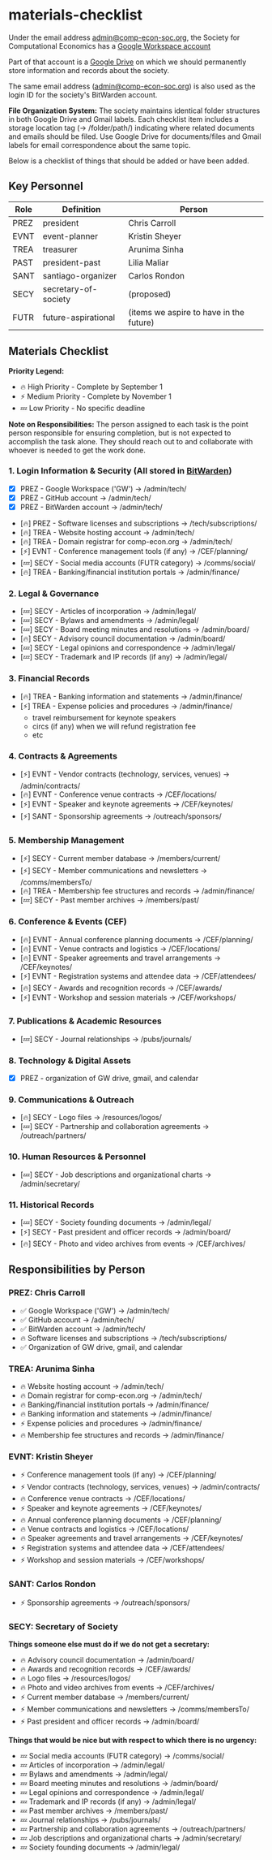 # materials-checklist

Under the email address admin@comp-econ-soc.org, the Society for Computational Economics has a [Google Workspace account](https://accounts.google.com/Logout?continue=https://accounts.google.com/AccountChooser?continue=https://drive.google.com&Email=admin@comp-econ-soc.org)

Part of that account is a [Google Drive](https://drive.google.com/drive/u/0/folders/1zaKffdNtbWfJvhwRe1UGeSilmdlzy028) 
on which we should permanently store information and records about the society.

The same email address (admin@comp-econ-soc.org) is also used as the login ID for the society's BitWarden account.

**File Organization System:**
The society maintains identical folder structures in both Google Drive and Gmail labels. Each checklist item includes a storage location tag (→ /folder/path/) indicating where related documents and emails should be filed. Use Google Drive for documents/files and Gmail labels for email correspondence about the same topic.

Below is a checklist of things that should be added or have been added.

## Key Personnel

| Role | Definition | Person |
|------|------------|--------|
| PREZ | president | Chris Carroll |
| EVNT | event-planner | Kristin Sheyer |
| TREA | treasurer | Arunima Sinha |
| PAST | president-past | Lilia Maliar |
| SANT | santiago-organizer | Carlos Rondon |
| SECY | secretary-of-society | (proposed) |
| FUTR | future-aspirational | (items we aspire to have in the future) |

## Materials Checklist

**Priority Legend:**
- 🔥 High Priority - Complete by September 1
- ⚡ Medium Priority - Complete by November 1  
- 💤 Low Priority - No specific deadline

**Note on Responsibilities:**
The person assigned to each task is the point person responsible for ensuring completion, but is not expected to accomplish the task alone. They should reach out to and collaborate with whoever is needed to get the work done.

### 1. Login Information & Security (All stored in [BitWarden](https://bitwarden.com))
- [x] PREZ - Google Workspace ('GW') → /admin/tech/
- [x] PREZ - GitHub account → /admin/tech/
- [x] PREZ - BitWarden account → /admin/tech/
- [🔥] PREZ - Software licenses and subscriptions → /tech/subscriptions/
- [🔥] TREA - Website hosting account → /admin/tech/
- [🔥] TREA - Domain registrar for comp-econ.org → /admin/tech/
- [⚡] EVNT - Conference management tools (if any) → /CEF/planning/
- [💤] SECY - Social media accounts (FUTR category) → /comms/social/
- [🔥] TREA - Banking/financial institution portals → /admin/finance/


### 2. Legal & Governance
- [💤] SECY - Articles of incorporation → /admin/legal/
- [💤] SECY - Bylaws and amendments → /admin/legal/
- [💤] SECY - Board meeting minutes and resolutions → /admin/board/
- [🔥] SECY - Advisory council documentation → /admin/board/
- [💤] SECY - Legal opinions and correspondence → /admin/legal/
- [💤] SECY - Trademark and IP records (if any) → /admin/legal/

### 3. Financial Records
- [🔥] TREA - Banking information and statements → /admin/finance/
- [⚡] TREA - Expense policies and procedures → /admin/finance/
    - travel reimbursement for keynote speakers
    - circs (if any) when we will refund registration fee
    - etc

### 4. Contracts & Agreements
- [⚡] EVNT - Vendor contracts (technology, services, venues) → /admin/contracts/
- [🔥] EVNT - Conference venue contracts → /CEF/locations/
- [⚡] EVNT - Speaker and keynote agreements → /CEF/keynotes/
- [⚡] SANT - Sponsorship agreements → /outreach/sponsors/

### 5. Membership Management
- [⚡] SECY - Current member database → /members/current/
- [⚡] SECY - Member communications and newsletters → /comms/membersTo/
- [🔥] TREA - Membership fee structures and records → /admin/finance/
- [💤] SECY - Past member archives → /members/past/

### 6. Conference & Events (CEF)
- [🔥] EVNT - Annual conference planning documents → /CEF/planning/
- [🔥] EVNT - Venue contracts and logistics → /CEF/locations/
- [🔥] EVNT - Speaker agreements and travel arrangements → /CEF/keynotes/
- [⚡] EVNT - Registration systems and attendee data → /CEF/attendees/
- [🔥] SECY - Awards and recognition records → /CEF/awards/
- [⚡] EVNT - Workshop and session materials → /CEF/workshops/

### 7. Publications & Academic Resources
- [💤] SECY - Journal relationships → /pubs/journals/

### 8. Technology & Digital Assets
- [x] PREZ - organization of GW drive, gmail, and calendar

### 9. Communications & Outreach
- [🔥] SECY - Logo files → /resources/logos/
- [💤] SECY - Partnership and collaboration agreements → /outreach/partners/

### 10. Human Resources & Personnel
- [💤] SECY - Job descriptions and organizational charts → /admin/secretary/

### 11. Historical Records
- [💤] SECY - Society founding documents → /admin/legal/
- [⚡] SECY - Past president and officer records → /admin/board/
- [🔥] SECY - Photo and video archives from events → /CEF/archives/

## Responsibilities by Person

### PREZ: Chris Carroll
- ✅ Google Workspace ('GW') → /admin/tech/
- ✅ GitHub account → /admin/tech/
- ✅ BitWarden account → /admin/tech/
- 🔥 Software licenses and subscriptions → /tech/subscriptions/
- ✅ Organization of GW drive, gmail, and calendar

### TREA: Arunima Sinha
- 🔥 Website hosting account → /admin/tech/
- 🔥 Domain registrar for comp-econ.org → /admin/tech/
- 🔥 Banking/financial institution portals → /admin/finance/
- 🔥 Banking information and statements → /admin/finance/
- ⚡ Expense policies and procedures → /admin/finance/
- 🔥 Membership fee structures and records → /admin/finance/

### EVNT: Kristin Sheyer
- ⚡ Conference management tools (if any) → /CEF/planning/
- ⚡ Vendor contracts (technology, services, venues) → /admin/contracts/
- 🔥 Conference venue contracts → /CEF/locations/
- ⚡ Speaker and keynote agreements → /CEF/keynotes/
- 🔥 Annual conference planning documents → /CEF/planning/
- 🔥 Venue contracts and logistics → /CEF/locations/
- 🔥 Speaker agreements and travel arrangements → /CEF/keynotes/
- ⚡ Registration systems and attendee data → /CEF/attendees/
- ⚡ Workshop and session materials → /CEF/workshops/

### SANT: Carlos Rondon
- ⚡ Sponsorship agreements → /outreach/sponsors/

### SECY: Secretary of Society

**Things someone else must do if we do not get a secretary:**
- 🔥 Advisory council documentation → /admin/board/
- 🔥 Awards and recognition records → /CEF/awards/
- 🔥 Logo files → /resources/logos/
- 🔥 Photo and video archives from events → /CEF/archives/
- ⚡ Current member database → /members/current/
- ⚡ Member communications and newsletters → /comms/membersTo/
- ⚡ Past president and officer records → /admin/board/

**Things that would be nice but with respect to which there is no urgency:**
- 💤 Social media accounts (FUTR category) → /comms/social/
- 💤 Articles of incorporation → /admin/legal/
- 💤 Bylaws and amendments → /admin/legal/
- 💤 Board meeting minutes and resolutions → /admin/board/
- 💤 Legal opinions and correspondence → /admin/legal/
- 💤 Trademark and IP records (if any) → /admin/legal/
- 💤 Past member archives → /members/past/
- 💤 Journal relationships → /pubs/journals/
- 💤 Partnership and collaboration agreements → /outreach/partners/
- 💤 Job descriptions and organizational charts → /admin/secretary/
- 💤 Society founding documents → /admin/legal/


